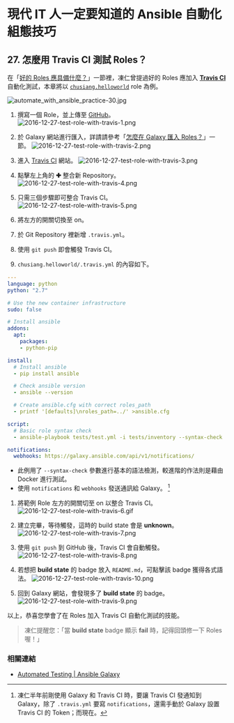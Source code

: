 # 現代 IT 人一定要知道的 Ansible 自動化組態技巧

## 27. 怎麼用 Travis CI 測試 Roles？

在「[好的 Roles 應具備什麼？](25.how_to_share_roles_on_galaxy-1.md#好的-roles-應具備什麼)」一節裡，凍仁曾提過好的 Roles 應加入 **[Travis CI][travis_ci_official]** 自動化測試，本章將以 [`chusiang.helloworld`][chusiang_helloworld_galaxy] role 為例。

[travis_ci_official]: https://travis-ci.org/

![automate_with_ansible_practice-30.jpg](imgs/automate_with_ansible_practice-30.jpg)

[chusiang_helloworld_galaxy]: https://galaxy.ansible.com/chusiang/helloworld/
[chusiang_helloworld_github]: https://github.com/chusiang/helloworld.ansible.role

1. 撰寫一個 Role，並上傳至 [GitHub][chusiang_helloworld_github]。
  ![2016-12-27-test-role-with-travis-1.png](imgs/2016-12-27-test-role-with-travis-1.png)

1. 於 Galaxy 網站進行匯入，詳請請參考「[怎麼在 Galaxy 匯入 Roles？](26.how_to_share_roles_on_galaxy-2.md#怎麼在-galaxy-匯入-roles)」一節。
  ![2016-12-27-test-role-with-travis-2.png](imgs/2016-12-27-test-role-with-travis-2.png)

1. 進入 [Travis CI][travis_ci_official] 網站。
  ![2016-12-27-test-role-with-travis-3.png](imgs/2016-12-27-test-role-with-travis-3.png)

1. 點擊左上角的 **✚** 整合新 Repository。
  ![2016-12-27-test-role-with-travis-4.png](imgs/2016-12-27-test-role-with-travis-4.png)

1. 只需三個步驟即可整合 Travis CI。
  ![2016-12-27-test-role-with-travis-5.png](imgs/2016-12-27-test-role-with-travis-5.png)
  1. 將左方的開關切換至 on。
  1. 於 Git Repository 裡新增 `.travis.yml`。
  1. 使用 `git push` 即會觸發 Travis CI。

1. `chusiang.helloworld/.travis.yml` 的內容如下。

  ```yaml
  ---
  language: python
  python: "2.7"
  
  # Use the new container infrastructure
  sudo: false
  
  # Install ansible
  addons:
    apt:
      packages:
      - python-pip
  
  install:
    # Install ansible
    - pip install ansible
  
    # Check ansible version
    - ansible --version
  
    # Create ansible.cfg with correct roles_path
    - printf '[defaults]\nroles_path=../' >ansible.cfg
  
  script:
    # Basic role syntax check
    - ansible-playbook tests/test.yml -i tests/inventory --syntax-check
  
  notifications:
    webhooks: https://galaxy.ansible.com/api/v1/notifications/
  ```

  - 此例用了 `--syntax-check` 參數進行基本的語法檢測，較進階的作法則是藉由 Docker 進行測試。
  - 使用 `notifications` 和 `webhooks` 發送通訊給 Galaxy。 [^1]

1. 將範例 Role 左方的開關切至 on 以整合 Travis CI。
  ![2016-12-27-test-role-with-travis-6.gif](imgs/2016-12-27-test-role-with-travis-6.gif)

1. 建立完畢，等待觸發，這時的 build state 會是 **unknown**。
  ![2016-12-27-test-role-with-travis-7.png](imgs/2016-12-27-test-role-with-travis-7.png)

1. 使用 `git push` 到 GitHub 後，Travis CI 會自動觸發。
  ![2016-12-27-test-role-with-travis-8.png](imgs/2016-12-27-test-role-with-travis-8.png)

1. 若想把 **build state** 的 badge 放入 `README.md`，可點擊該 badge 獲得各式語法。
  ![2016-12-27-test-role-with-travis-10.png](imgs/2016-12-27-test-role-with-travis-10.png)

1. 回到 Galaxy 網站，會發現多了 **build state** 的 badge。
  ![2016-12-27-test-role-with-travis-9.png](imgs/2016-12-27-test-role-with-travis-9.png)

以上，恭喜您學會了在 Roles 加入 Travis CI 自動化測試的技能。

> 凍仁提醒您：「當 **build state** badge 顯示 **fail** 時，記得回頭修一下 Roles 喔！」


### 相關連結

- [Automated Testing | Ansible Galaxy][ansible_galaxy_automated_testing]

[ansible_galaxy_automated_testing]: https://galaxy.ansible.com/intro#travis


[ansible_galaxy]: https://galaxy.ansible.com/


[^1]: 凍仁半年前剛使用 Galaxy 和 Travis CI 時，要讓 Travis CI 發通知到 Galaxy，除了 `.travis.yml` 要寫 `notifications`，還需手動於 Galaxy 設置 Travis CI 的 Token；而現在。

